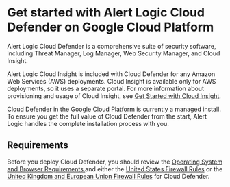 # Get started with Alert Logic Cloud Defender on Google Cloud Platform

Alert Logic Cloud Defender is a comprehensive suite of security software, including Threat Manager, Log Manager, Web Security Manager, and Cloud Insight.

Alert Logic Cloud Insight is included with Cloud Defender for any Amazon Web Services (AWS) deployments. Cloud Insight is available only for AWS deployments, so it uses  a separate portal. For more information about provisioning and usage of Cloud Insight, see [Get Started with Cloud Insight](get-started-cloud-defender.md).

Cloud Defender in the Google Cloud Platform is currently a managed install. To ensure you get the full value of Cloud Defender from the start, Alert Logic handles the complete installation process with you.

## Requirements

Before you deploy Cloud Defender, you should review the [Operating System and Browser Requirements ](../requirements/operating-system-browsers.md) and either the [United States Firewall Rules](../requirements/us-firewall-rules.md#usFirewallRules) or the [United Kingdom and European Union Firewall Rules](../requirements/uk-eu-firewall-rules.md#euFirewallRules) for Cloud Defender.
